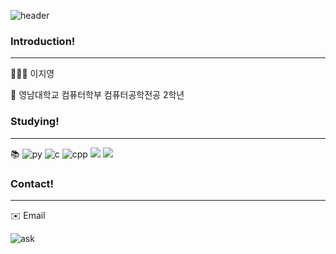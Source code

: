 ![header](https://capsule-render.vercel.app/api?type=wave&color=auto&height=300&section=header&text=👋WELCOME%20TO%20MY%20GitHub👋&fontSize=40)

### Introduction!
 _  _  _ 
🙋🏻‍♀️ 이지영 

🏫 영남대학교 컴퓨터학부 컴퓨터공학전공 2학년

### Studying!
_ _ _
📚 ![py](https://img.shields.io/badge/Python-3776AB?style=for-the-badge&logo=python&logoColor=white)
    ![c](https://img.shields.io/badge/C-00599C?style=for-the-badge&logo=c&logoColor=white)
    ![cpp](https://img.shields.io/badge/C%2B%2B-00599C?style=for-the-badge&logo=c%2B%2B&logoColor=white)
  <img src="https://img.shields.io/badge/github-181717?style=for-the-badge&logo=github&logoColor=white">
  <img src="https://img.shields.io/badge/git-F05032?style=for-the-badge&logo=git&logoColor=white">


### Contact!
_ _ _
✉️ Email 

![ask](https://img.shields.io/badge/Ask%20me-anything-1abc9c.svg)

<!--
**Jiyeong-hub/Jiyeong-hub** is a ✨ _special_ ✨ repository because its `README.md` (this file) appears on your GitHub profile.

Here are some ideas to get you started:

- 🔭 I’m currently working on ...
- 🌱 I’m currently learning ...
- 👯 I’m looking to collaborate on ...
- 🤔 I’m looking for help with ...
- 💬 Ask me about ...
- 📫 How to reach me: ...
- 😄 Pronouns: ...
- ⚡ Fun fact: ...
-->
